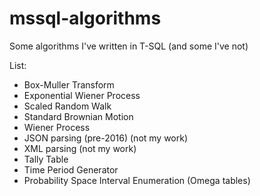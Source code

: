 # mssql-algorithms
Some algorithms I've written in T-SQL (and some I've not)

List:
- Box-Muller Transform
- Exponential Wiener Process
- Scaled Random Walk
- Standard Brownian Motion
- Wiener Process
- JSON parsing (pre-2016) (not my work)
- XML parsing (not my work)
- Tally Table
- Time Period Generator
- Probability Space Interval Enumeration (Omega tables)
